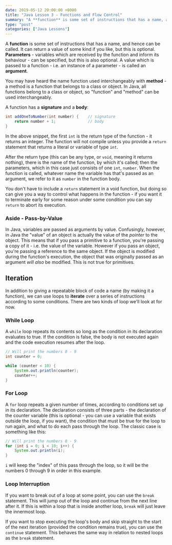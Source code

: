 ```yaml
---
date: 2019-05-12 20:00:00 +0000
title: "Java Lesson 3 - Functions and Flow Control"
summary: "A **function** is some set of instructions that has a name, and hence can be called. It can return a value of some kind if you like, but this is optional. **Parameters** - variables which are received by the function and inform its behaviour - can be specified, but this is also optional. A value which is passed to a function - i.e. an instance of a parameter - is called an **argument**."
type: "post"
categories: ["Java Lessons"]
---
```


A **function** is some set of instructions that has a name, and hence can be called. It can return a value of some kind if you like, but this is optional. **Parameters** - variables which are received by the function and inform its behaviour - can be specified, but this is also optional. A value which is passed to a function - i.e. an instance of a parameter - is called an **argument**.

You may have heard the name function used interchangeably with **method** - a method is a function that belongs to a class or object. In Java, all functions belong to a class or object, so "function" and "method" can be used interchangeably.

A function has a **signature** and a **body**:

```java
int addOneToNumber(int number) {    // signature
    return number + 1;              // body
}
```

In the above snippet, the first `int` is the return type of the function - it returns an integer. The function will not compile unless you provide a `return` statement that returns a literal or variable of type `int`.

After the return type (this can be any type, or `void`, meaning it returns nothing), there is the name of the function, by which it's called; then the parameters, which in this case just consists of one `int`, `number`. When the function is called, whatever name the variable has that's passed as an argument, we refer to it as `number` in the function body.

You don't have to include a `return` statement in a void function, but doing so can give you a way to control what happens in the function - if you want it to terminate early for some reason under some condition you can say `return` to abort its execution.

### Aside - Pass-by-Value

In Java, variables are passed as arguments by value. Confusingly, however, in Java the "value" of an object is actually the value of the *pointer* to the object. This means that if you pass a primitive to a function, you're passing a copy of it - i.e. the value of the variable. However if you pass an object, you're passing a reference to the same object. If the object is modified during the function's execution, the object that was originally passed as an argument *will also* be modified. This is not true for primitives.

## Iteration

In addition to giving a repeatable block of code a name (by making it a function), we can use loops to **iterate** over a series of instructions according to some conditions. There are two kinds of loop we'll look at for now.

### While Loop

A `while` loop repeats its contents so long as the condition in its declaration evaluates to true. If the condition is false, the body is not executed again and the code execution resumes after the loop.

```java
// Will print the numbers 0 - 9
int counter = 0;

while (counter < 10) {
    System.out.println(counter);
    counter++;
}
```

### For Loop

A `for` loop repeats a given number of times, according to conditions set up in its declaration. The declaration consists of three parts - the declaration of the counter variable (this is optional - you can use a variable that exists outside the loop, if you want), the condition that must be true for the loop to run again, and what to do each pass through the loop. The classic case is something like this:

```java
// Will print the numbers 0 - 9
for (int i = 0; i < 10; i++) {
    System.out.println(i);
}
```

`i` will keep the "index" of this pass through the loop, so it will be the numbers 0 through 9 in order in this example.

### Loop Interruption

If you want to break out of a loop at some point, you can use the `break` statement. This will jump out of the loop and continue from the next line after it. If this is within a loop that is inside another loop, `break` will just leave the innermost loop.

If you want to stop executing the loop's body and skip straight to the start of the next iteration (provided the condition remains true), you can use the `continue` statement. This behaves the same way in relation to nested loops as the `break` statement.
